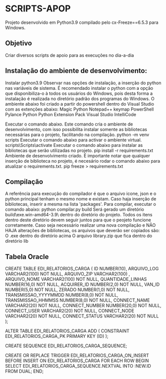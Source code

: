 # SCRIPTS-APOP

  Projeto desenvolvido em Python3.9 compilado pelo cx-Freeze==6.5.3 para Windows.

## Objetivo  
  
  Criar diversos scripts de apoio para as execuções no dia-a-dia

## Instalação do ambiente de desenvolvimento:
  
  Instalar python3.9
    Observar nas opções de instalação, a inserção do python nas variáveis de sistema.
    É recomendado instalar o python com a opção que disponibiliza-o à todos os usuários do Windows, pois desta forma a instalação é realizada no diretório padrão dos programas do Windows.
  O ambiente abaixo foi criado a partir do powershell dentro do Visual Studio com as extenções abaixo:
    Magic Python
    Notepad++ keymap
    PowerShell
    Pylance
    Python
    Python Extension Pack
    Visual Studio IntelliCode

  Executar o comando abaixo. Este comando cria o ambiente de desenvolvimento, com isso possibilita instalar somente as bibliotecas necessárias para o projeto, facilitando na compilação.
    python -m venv scripts
  Executar o comando abaixo para activar o ambiente virtual.
    scripts\Scripts\activate
  Executar o comando abaixo para instalar as bibliotecas que serão utilizadas no projeto.
    pip install -r requirements.txt
  Ambiente de desenvolvimento criado. É importante notar que qualquer inserção de biblioteca no projeto, é necesário rodar o comando abaixo para atualizar o requirements.txt.
    pip freeze > requirements.txt 

## Compilação
  
  A referência para execução do compilador é que o arquivo icone, json e o python principal tenham o mesmo nome e existam.
  Caso haja inserção de bibliotecas, inserir a mesma na lista 'packages'.
  Para compilar, executar o comando abaixo:
    python compilar.py build
  Será gerado um diretório build\exe.win-amd64-3.9\ dentro do diretório do projeto. Todos os itens dentro deste diretório devem seguir juntos para que o peojeto funcione corretamente.
  Caso seja necessário realizar uma nova compilação e NÃO HAJA alterações de bibliotecas, os arquivos que deverão ser copiados são:
    O .exe dentro do diretório acima
    O arquivo library.zip que fica dentro do diretório lib

## Tabela Oracle

CREATE TABLE EDI_RELATORIOS_CARGA (
    ID                      NUMBER(10),
    ARQUIVO_LOG             VARCHAR2(100)   NOT NULL,
    ARQUIVO_ZIP             VARCHAR2(100)   ,
    ARQUIVO_NOME            VARCHAR2(100)   NOT NULL,
    QUANTIDADE_LINHAS       NUMBER(16,0)    NOT NULL,
    ACQUIRER_ID             NUMBER(2,0)     NOT NULL,
    VAN_ID                  NUMBER(5,0)     NOT NULL,
    ZERADO                  NUMBER(1,0)     NOT NULL,
    TRANSMISSAO_YYYYMMDD    NUMBER(8,0)     NOT NULL,
    TRANSMISSAO_HHMMSS      NUMBER(8,0)     NOT NULL,
    CONNECT_NAME            VARCHAR2(20)    NOT NULL,
    CONNECT_NUMBER          NUMBER(20,0)    NOT NULL,
    CONNECT_USER            VARCHAR2(20)    NOT NULL,
    CONNECT_NODE            VARCHAR2(20)    NOT NULL,
    CONNECT_STATUS          VARCHAR2(20)    NOT NULL
    );

ALTER TABLE EDI_RELATORIOS_CARGA
  ADD (
    CONSTRAINT EDI_RELATORIOS_CARGA_PK PRIMARY KEY (ID)
  );

CREATE SEQUENCE EDI_RELATORIOS_CARGA_SEQUENCE;

CREATE OR REPLACE TRIGGER EDI_RELATORIOS_CARGA_ON_INSERT
  BEFORE INSERT ON EDI_RELATORIOS_CARGA
  FOR EACH ROW
BEGIN
  SELECT EDI_RELATORIOS_CARGA_SEQUENCE.NEXTVAL
  INTO :NEW.ID
  FROM DUAL;
END;
